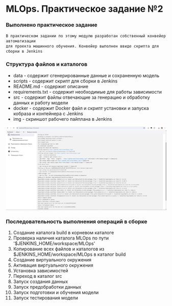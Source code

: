 # MLOps. Практическое задание №2

### Выполнено практическое задание

    В практическом задании по этому модулю разработан собственный конвейер автоматизации
    для проекта машинного обучения. Конвейер выполнен ввиде скрипта для сборки в Jenkins

### Структура файлов и каталогов
- data - содержит сгенерированные данные и сохраненную модель
- scripts - содержит скрипт для сборки в Jenkins
- README.md - содержит описание
- requirements.txt - содержит необходимые для работы зависимости
- src - содержит файлы отвечающие за генерацию и обработку данных и работу модели
- docker - содержит Docker файл и скрипт установки и запуска кобраза и контейнера с Jenkins
- img - скриншот рабочего пайплана в Jenkins

![Screenshot](https://github.com/srtxtex/mlops_1/blob/main/hw2/img/screen.png)

### Последовательность выполнения операций в сборке

   1. Создание каталога build в корневом каталоге
   2. Проверка наличия каталога MLOps по пути '$JENKINS_HOME/workspace/MLOps'
   3. Копирование всех файлов и каталогов из $JENKINS_HOME/workspace/MLOps в каталог build
   4. Создание виртуального окружения
   5. Активация виртуального окружения
   6. Установка зависимостей
   7. Переход в каталог src
   8. Запуск создания данных
   9. Запуск предобработки данных
   10. Запуск подготовки и обучения модели
   11. Запуск тестирования модели

